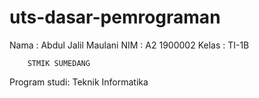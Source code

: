 # uts-dasar-pemrograman
Nama  : Abdul Jalil Maulani
NIM   : A2 1900002
Kelas : TI-1B

        STMIK SUMEDANG
Program studi: Teknik Informatika
